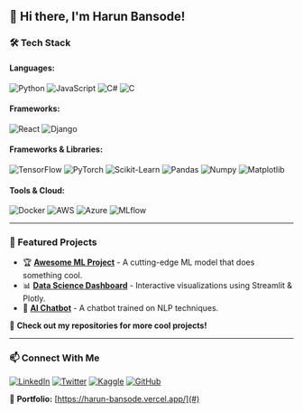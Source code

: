 ## 👋 Hi there, I'm Harun Bansode!

### 🛠️ Tech Stack

#### **Languages:**
![Python](https://img.shields.io/badge/-Python-3776AB?style=flat&logo=python&logoColor=white)
![JavaScript](https://img.shields.io/badge/-JavaScript-F7DF1E?style=flat&logo=javascript&logoColor=black)
![C#](https://img.shields.io/badge/-C%23-239120?style=flat&logo=c-sharp&logoColor=white)
![C](https://img.shields.io/badge/-C-00599C?style=flat&logo=c&logoColor=white)

#### **Frameworks:**
![React](https://img.shields.io/badge/-React-61DAFB?style=flat&logo=react&logoColor=black)
![Django](https://img.shields.io/badge/-Django-092E20?style=flat&logo=django&logoColor=white)

#### **Frameworks & Libraries:**
![TensorFlow](https://img.shields.io/badge/-TensorFlow-FF6F00?style=flat&logo=tensorflow&logoColor=white)
![PyTorch](https://img.shields.io/badge/-PyTorch-EE4C2C?style=flat&logo=pytorch&logoColor=white)
![Scikit-Learn](https://img.shields.io/badge/-Scikit--Learn-F7931E?style=flat&logo=scikit-learn&logoColor=white)
![Pandas](https://img.shields.io/badge/-Pandas-150458?style=flat&logo=pandas&logoColor=white)
![Numpy](https://img.shields.io/badge/-NumPy-013243?style=flat&logo=numpy&logoColor=white)
![Matplotlib](https://img.shields.io/badge/-Matplotlib-11557C?style=flat&logo=matplotlib&logoColor=white)

#### **Tools & Cloud:**
![Docker](https://img.shields.io/badge/-Docker-2496ED?style=flat&logo=docker&logoColor=white)
![AWS](https://img.shields.io/badge/-AWS-FF9900?style=flat&logo=amazonaws&logoColor=white)
![Azure](https://img.shields.io/badge/-Azure-0078D4?style=flat&logo=microsoft-azure&logoColor=white)
![MLflow](https://img.shields.io/badge/-MLflow-0194E2?style=flat&logo=mlflow&logoColor=white)

---

### 🚀 Featured Projects
- 🏆 [**Awesome ML Project**](#) - A cutting-edge ML model that does something cool.
- 📊 [**Data Science Dashboard**](#) - Interactive visualizations using Streamlit & Plotly.
- 🤖 [**AI Chatbot**](#) - A chatbot trained on NLP techniques.

📌 **Check out my repositories for more cool projects!**

---

### 📫 Connect With Me
[![LinkedIn](https://img.shields.io/badge/-LinkedIn-0077B5?style=flat&logo=linkedin&logoColor=white)](https://www.linkedin.com/in/harunbansode/)
[![Twitter](https://img.shields.io/badge/-Twitter-1DA1F2?style=flat&logo=twitter&logoColor=white)](https://x.com/harun_bansode)
[![Kaggle](https://img.shields.io/badge/-Kaggle-20BEFF?style=flat&logo=kaggle&logoColor=white)](https://www.kaggle.com/harunbansode551)
[![GitHub](https://img.shields.io/badge/-GitHub-181717?style=flat&logo=github&logoColor=white)](https://github.com/harunbansode)

🔗 **Portfolio:** [https://harun-bansode.vercel.app/](#)

